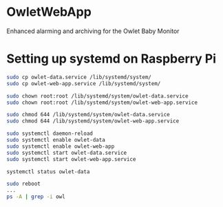 # OwletWebApp
Enhanced alarming and archiving for the Owlet Baby Monitor




# Setting up systemd on Raspberry Pi

```bash
sudo cp owlet-data.service /lib/systemd/system/
sudo cp owlet-web-app.service /lib/systemd/system/

sudo chown root:root /lib/systemd/system/owlet-data.service
sudo chown root:root /lib/systemd/system/owlet-web-app.service

sudo chmod 644 /lib/systemd/system/owlet-data.service
sudo chmod 644 /lib/systemd/system/owlet-web-app.service

sudo systemctl daemon-reload
sudo systemctl enable owlet-data
sudo systemctl enable owlet-web-app
sudo systemctl start owlet-data.service
sudo systemctl start owlet-web-app.service

systemctl status owlet-data

sudo reboot
...
ps -A | grep -i owl
```
